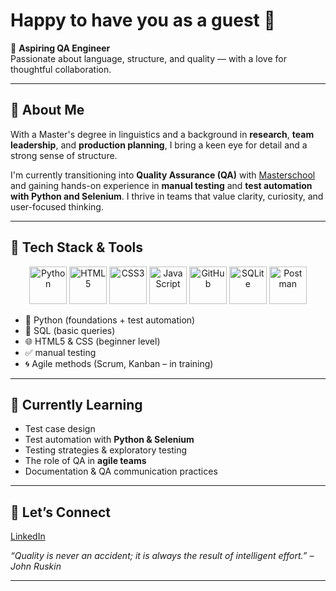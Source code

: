 # Happy to have you as a guest 👋

🎯 **Aspiring QA Engineer**  
Passionate about language, structure, and quality — with a love for thoughtful collaboration.

---

## 🧠 About Me

With a Master's degree in linguistics and a background in **research**, **team leadership**, and **production planning**, I bring a keen eye for detail and a strong sense of structure.

I'm currently transitioning into **Quality Assurance (QA)** with [Masterschool](https://de.masterschool.com/domains/qa-engineering-14-months/) and gaining hands-on experience in **manual testing** and **test automation with Python and Selenium**. I thrive in teams that value clarity, curiosity, and user-focused thinking.

---

## 🧰 Tech Stack & Tools
<p align="center">
  <img src="https://cdn.jsdelivr.net/gh/devicons/devicon/icons/python/python-original.svg" height="60" alt="Python" />
  <img src="https://cdn.jsdelivr.net/gh/devicons/devicon/icons/html5/html5-original.svg" height="60" alt="HTML5" />
  <img src="https://cdn.jsdelivr.net/gh/devicons/devicon/icons/css3/css3-original.svg" height="60" alt="CSS3" />
  <img src="https://cdn.jsdelivr.net/gh/devicons/devicon/icons/javascript/javascript-original.svg" height="60" alt="JavaScript" />
  <img src="https://cdn.jsdelivr.net/gh/devicons/devicon/icons/github/github-original.svg" height="60" alt="GitHub" />
  <img src="https://cdn.jsdelivr.net/gh/devicons/devicon/icons/sqlite/sqlite-original.svg" height="60" alt="SQLite" />
  <img src="https://cdn.jsdelivr.net/gh/devicons/devicon/icons/postman/postman-original.svg" height="60" alt="Postman" />  
</p>

- 🐍 Python (foundations + test automation)
- 🐘 SQL (basic queries)
- 🌐 HTML5 & CSS (beginner level)
- ✅ manual testing
- 🌀 Agile methods (Scrum, Kanban – in training)

---

## 🚀 Currently Learning

- Test case design
- Test automation with **Python & Selenium**
- Testing strategies & exploratory testing
- The role of QA in **agile teams**
- Documentation & QA communication practices

---

## 🤝 Let’s Connect

[LinkedIn](https://www.linkedin.com/in/anna-pohle/)  

_“Quality is never an accident; it is always the result of intelligent effort.” – John Ruskin_

---
